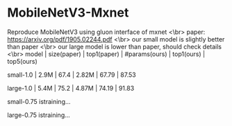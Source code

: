 # MobileNetV3-Mxnet
Reproduce MobileNetV3 using gluon interface of mxnet <\br>
paper: https://arxiv.org/pdf/1905.02244.pdf <\br>
our small model is slightly better than paper <\br>
our large model is lower than paper, should check details <\br>
model      |     size(paper)   |   top1(paper)  |   #params(ours)   |   top1(ours)    |  top5(ours)

small-1.0    |     2.9M        |     67.4       |      2.82M        |      67.79      |    87.53

large-1.0    |     5.4M         |    75.2         |    4.87M           |  74.19          |  91.83

small-0.75      istraining...

large-0.75      istraining...
